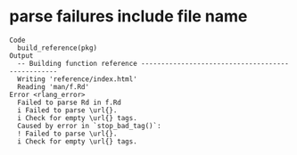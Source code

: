 # parse failures include file name

    Code
      build_reference(pkg)
    Output
      -- Building function reference -------------------------------------------------
      Writing 'reference/index.html'
      Reading 'man/f.Rd'
    Error <rlang_error>
      Failed to parse Rd in f.Rd
      i Failed to parse \url{}.
      i Check for empty \url{} tags.
      Caused by error in `stop_bad_tag()`:
      ! Failed to parse \url{}.
      i Check for empty \url{} tags.

